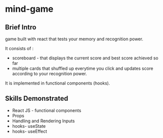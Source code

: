 # mind-game

## Brief Intro
game built with react that tests your memory and recognition power.

It consists of :
- scoreboard - that displays the current score and best score achieved so far
- multiple cards that shuffled up everytime you click and updates score according to your recognition power.

It is implemented in functional components (hooks).

## Skills Demonstrated
- React JS - functional components
- Props
- Handling and Rendering Inputs
- hooks- useState
- hooks- useEffect